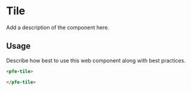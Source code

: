 # Tile
Add a description of the component here.

## Usage
Describe how best to use this web component along with best practices.

```html
<pfe-tile>

</pfe-tile>
```

